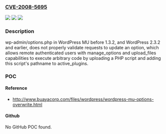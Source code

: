 ### [CVE-2008-5695](https://cve.mitre.org/cgi-bin/cvename.cgi?name=CVE-2008-5695)
![](https://img.shields.io/static/v1?label=Product&message=n%2Fa&color=blue)
![](https://img.shields.io/static/v1?label=Version&message=n%2Fa&color=blue)
![](https://img.shields.io/static/v1?label=Vulnerability&message=n%2Fa&color=brighgreen)

### Description

wp-admin/options.php in WordPress MU before 1.3.2, and WordPress 2.3.2 and earlier, does not properly validate requests to update an option, which allows remote authenticated users with manage_options and upload_files capabilities to execute arbitrary code by uploading a PHP script and adding this script's pathname to active_plugins.

### POC

#### Reference
- http://www.buayacorp.com/files/wordpress/wordpress-mu-options-overwrite.html

#### Github
No GitHub POC found.

